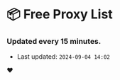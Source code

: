 # :package: Free Proxy List
### Updated every 15 minutes.

- Last updated: `2024-09-04 14:02`

:heart:

